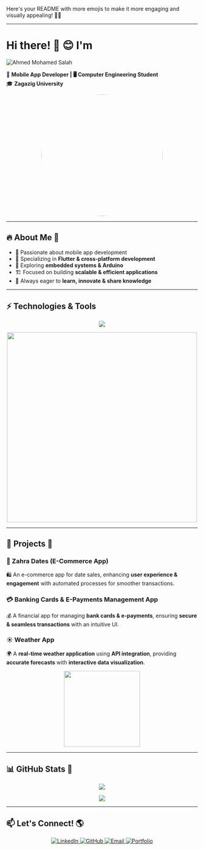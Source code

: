 Here's your README with more emojis to make it more engaging and visually appealing! 🚀🔥  

---

# Hi there! 👋 😊 I'm  
<img src="https://readme-typing-svg.herokuapp.com?font=Fira+Code&size=24&pause=1000&color=F78C6C&center=false&vCenter=true&width=500&lines=Ahmed+Mohamed+Salah" alt="Ahmed Mohamed Salah" />  

🎯 **Mobile App Developer | 🖥️ Computer Engineering Student**  
🎓 **Zagazig University**  

<p align="center">
  <img src="https://res.cloudinary.com/dzg2700cz/image/upload/t_Profile/v1732410673/1732410581801_vcwedy.png" width="320" height="320" style="border-radius: 50%;" />
</p>

---

## 🔥 About Me 🚀  
- 💙 Passionate about mobile app development  
- 📱 Specializing in **Flutter & cross-platform development**  
- 🔌 Exploring **embedded systems & Arduino**  
- 🏗️ Focused on building **scalable & efficient applications**  
- 🎯 Always eager to **learn, innovate & share knowledge**  

---

## ⚡ Technologies & Tools  
<p align="center">
  <img src="https://skillicons.dev/icons?i=dart,flutter,androidstudio,git,github,vscode,arduino,firebase,mysql" />
</p>

<p align="center">
  <img src="https://media.giphy.com/media/v1.Y2lkPTc5MGI3NjExejF6anYyOWxpcjJqazZhZ3Y2ZXEwY3ptY3VtdGowZDhoemFpdThlZiZlcD12MV9naWZzX3NlYXJjaCZjdD1n/2IudUHdI075HL02Pkk/giphy.gif" width="500">
</p>

---

## 📂 Projects 🚀  
### 🌴 Zahra Dates (E-Commerce App)  
🛍️ An e-commerce app for date sales, enhancing **user experience & engagement** with automated processes for smoother transactions.  

### 💳 Banking Cards & E-Payments Management App  
💰 A financial app for managing **bank cards & e-payments**, ensuring **secure & seamless transactions** with an intuitive UI.  

### ☀️ Weather App  
🌍 A **real-time weather application** using **API integration**, providing **accurate forecasts** with **interactive data visualization**.  

<p align="center">
  <img src="https://media.giphy.com/media/qgQUggAC3Pfv687qPC/giphy.gif" width="200">
</p>

---

## 📊 GitHub Stats 🚀  
<p align="center">
  <img src="https://github-readme-streak-stats.herokuapp.com/?user=yourusername&theme=tokyonight" />
</p>

<p align="center">
  <img src="https://github-readme-stats.vercel.app/api/top-langs/?username=yourusername&layout=compact&theme=tokyonight" />
</p>

---

## 📫 Let's Connect! 🌎  
<p align="center">
  <a href="https://www.linkedin.com/in/ahmed-salah-519170220/">
    <img src="https://img.shields.io/badge/LinkedIn-0077B5?style=for-the-badge&logo=linkedin&logoColor=white" alt="LinkedIn">
  </a>
  <a href="https://github.com/ahmedsalah-26">
    <img src="https://img.shields.io/badge/GitHub-181717?style=for-the-badge&logo=github&logoColor=white" alt="GitHub">
  </a>
  <a href="mailto:ahmed01020865017@gmail.com">
    <img src="https://img.shields.io/badge/Email-D14836?style=for-the-badge&logo=gmail&logoColor=white" alt="Email">
  </a>
  <a href="https://ahmedsalah-26.github.io/">
    <img src="https://img.shields.io/badge/Portfolio-FFA500?style=for-the-badge&logo=firefoxbrowser&logoColor=white" alt="Portfolio">
  </a>
</p>

